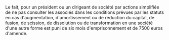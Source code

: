   
 Le fait, pour un président ou un dirigeant de société par actions simplifiée de ne pas consulter les associés dans les conditions prévues par les statuts en cas d'augmentation, d'amortissement ou de réduction du capital, de fusion, de scission, de dissolution ou de transformation en une société d'une autre forme est puni de six mois d'emprisonnement et de 7500 euros d'amende.  

  
